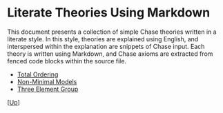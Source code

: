# Literate Theories Using Markdown

This document presents a collection of simple Chase theories written
in a literate style.  In this style, theories are explained using
English, and interspersed within the explanation are snippets of
Chase input.  Each theory is written using Markdown, and Chase axioms
are extracted from fenced code blocks within the source file.

* [Total Ordering](total_ordering.md)
* [Non-Minimal Models](non_minimal.md)
* [Three Element Group](group3.md)

\[[Up](../README.md)\]
